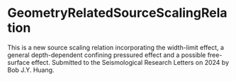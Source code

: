 # GeometryRelatedSourceScalingRelation
This is a new source scaling relation incorporating the width-limit effect, a general depth-dependent confining pressured effect and a possible free-surface effect. Submitted to the Seismological Research Letters on 2024 by Bob J.Y. Huang.

